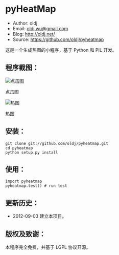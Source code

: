 pyHeatMap
==================================================

 * Author: oldj
 * Email: oldj.wu@gmail.com
 * Blog: http://oldj.net/
 * Source: https://github.com/oldj/pyheatmap


这是一个生成热图的小程序，基于 Python 和 PIL 开发。


 程序截图：
----------


![点击图](https://raw.github.com/oldj/pyheatmap/master/examples/hit.png)

点击图

![热图](https://raw.github.com/oldj/pyheatmap/master/examples/heat.png)

热图


 安装：
----------

    git clone git://github.com/oldj/pyheatmap.git
    cd pyheatmap
    python setup.py install


 使用：
----------

    import pyheatmap
    pyheatmap.test() # run test


 更新历史：
----------

 - 2012-09-03 建立本项目。



 版权及致谢：
----------

 本程序完全免费，并基于 LGPL 协议开源。

